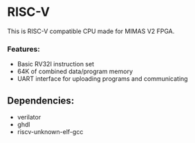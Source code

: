 # RISC-V
This is RISC-V compatible CPU made for MIMAS V2 FPGA.  
### Features:
 - Basic RV32I instruction set
 - 64K of combined data/program memory
 - UART interface for uploading programs and communicating

## Dependencies:
* verilator
* ghdl
* riscv-unknown-elf-gcc